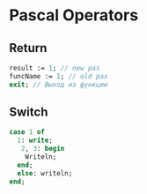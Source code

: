 # Pascal Operators
## Return
``` pascal
result := 1; // new pas
funcName := 1; // old pas
exit; // Выход из функции
```

## Switch
``` pascal
case 1 of
  1: write;
  ￼2, 3: begin
    Writeln;
  end;
  else: writeln;
end;
```